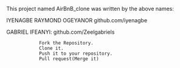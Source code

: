 This project named AirBnB_clone was written by the above names:

IYENAGBE RAYMOND OGEYANOR github.com/iyenagbe

GABRIEL IFEANYI: github.com/Zeelgabriels

                Fork the Repository.
                Clone it.
                Push it to your repository.
                Pull request(Merge it)
